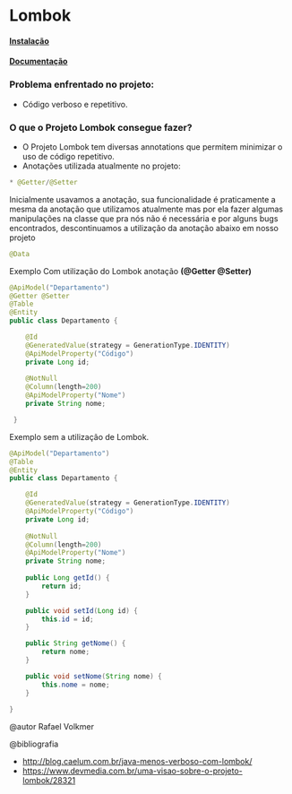 # Lombok

#### [Instalação](https://projectlombok.org/)
#### [Documentação](https://projectlombok.org/features/all)

### Problema enfrentado no projeto:
* Código verboso e repetitivo.

### O que o Projeto Lombok consegue fazer?
* O Projeto Lombok tem diversas annotations que permitem minimizar o uso de código repetitivo.
* Anotações utilizada atualmente no projeto:
```java  
* @Getter/@Setter
```
Inicialmente usavamos a anotação, sua funcionalidade é praticamente a mesma da anotação que utilizamos atualmente mas por ela fazer algumas manipulações na classe que pra nós não é necessária e por alguns bugs encontrados, descontinuamos a utilização da anotação abaixo em nosso projeto
```java
@Data
```

Exemplo Com utilização do Lombok anotação **(@Getter @Setter)**
```java 
@ApiModel("Departamento")
@Getter @Setter
@Table
@Entity
public class Departamento {

	@Id
	@GeneratedValue(strategy = GenerationType.IDENTITY)
	@ApiModelProperty("Código")
	private Long id;
	
	@NotNull
	@Column(length=200)
	@ApiModelProperty("Nome")
	private String nome;

 }
 ```

Exemplo sem a utilização de Lombok.
```java  
@ApiModel("Departamento")
@Table
@Entity
public class Departamento {

	@Id
	@GeneratedValue(strategy = GenerationType.IDENTITY)
	@ApiModelProperty("Código")
	private Long id;
	
	@NotNull
	@Column(length=200)
	@ApiModelProperty("Nome")
	private String nome;
	
	public Long getId() {
		return id;
	}

	public void setId(Long id) {
		this.id = id;
	}

	public String getNome() {
		return nome;
	}

	public void setNome(String nome) {
		this.nome = nome;
	}
	
}
```

@autor Rafael Volkmer

@bibliografia
* http://blog.caelum.com.br/java-menos-verboso-com-lombok/
* https://www.devmedia.com.br/uma-visao-sobre-o-projeto-lombok/28321
